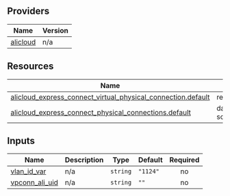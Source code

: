 <!-- BEGIN_TF_DOCS -->
## Providers

| Name | Version |
|------|---------|
| <a name="provider_alicloud"></a> [alicloud](#provider\_alicloud) | n/a |

## Resources

| Name | Type |
|------|------|
| [alicloud_express_connect_virtual_physical_connection.default](https://registry.terraform.io/providers/hashicorp/alicloud/latest/docs/resources/express_connect_virtual_physical_connection) | resource |
| [alicloud_express_connect_physical_connections.default](https://registry.terraform.io/providers/hashicorp/alicloud/latest/docs/data-sources/express_connect_physical_connections) | data source |

## Inputs

| Name | Description | Type | Default | Required |
|------|-------------|------|---------|:--------:|
| <a name="input_vlan_id_var"></a> [vlan\_id\_var](#input\_vlan\_id\_var) | n/a | `string` | `"1124"` | no |
| <a name="input_vpconn_ali_uid"></a> [vpconn\_ali\_uid](#input\_vpconn\_ali\_uid) | n/a | `string` | `""` | no |
<!-- END_TF_DOCS -->    